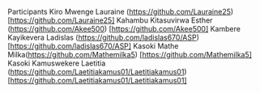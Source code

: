 Participants
Kiro Mwenge Lauraine (https://github.com/Lauraine25) [https://github.com/Lauraine25]
Kahambu Kitasuvirwa Esther (https://github.com/Akee500) [https://github.com/Akee500] 
Kambere Kayikevera Ladislas (https://github.com/ladislas670/ASP) [https://github.com/ladislas670/ASP]
Kasoki Mathe Milka(https://github.com/Mathemilka5) [https://github.com/Mathemilka5]
Kasoki Kamuswekere Laetitia (https://github.com/Laetitiakamus01/Laetitiakamus01) [https://github.com/Laetitiakamus01/Laetitiakamus01]